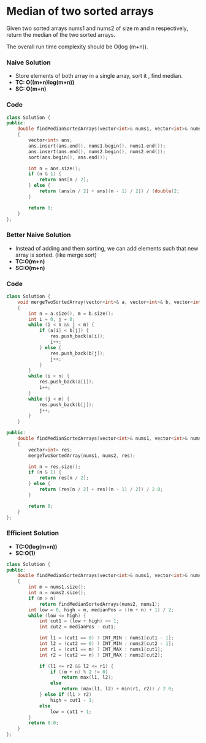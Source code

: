 # Median of two sorted arrays

Given two sorted arrays nums1 and nums2 of size m and n respectively, return the median of the two sorted arrays.

The overall run time complexity should be O(log (m+n)).

### Naive Solution

-   Store elements of both array in a single array, sort it , find median.
-   **TC: O((m+n)log(m+n))**
-   **SC: O(m+n)**

### Code

```cpp
class Solution {
public:
    double findMedianSortedArrays(vector<int>& nums1, vector<int>& nums2)
    {
        vector<int> ans;
        ans.insert(ans.end(), nums1.begin(), nums1.end());
        ans.insert(ans.end(), nums2.begin(), nums2.end());
        sort(ans.begin(), ans.end());

        int n = ans.size();
        if (n & 1) {
            return ans[n / 2];
        } else {
            return (ans[n / 2] + ans[(n - 1) / 2]) / (double)2;
        }

        return 0;
    }
};
```

### Better Naive Solution

-   Instead of adding and them sorting, we can add elements such that new array is sorted. (like merge sort)
-   **TC:O(m+n)**
-   **SC:O(m+n)**

### Code

```cpp
class Solution {
    void mergeTwoSortedArray(vector<int>& a, vector<int>& b, vector<int>& res)
    {
        int n = a.size(), m = b.size();
        int i = 0, j = 0;
        while (i < n && j < m) {
            if (a[i] < b[j]) {
                res.push_back(a[i]);
                i++;
            } else {
                res.push_back(b[j]);
                j++;
            }
        }
        while (i < n) {
            res.push_back(a[i]);
            i++;
        }
        while (j < m) {
            res.push_back(b[j]);
            j++;
        }
    }

public:
    double findMedianSortedArrays(vector<int>& nums1, vector<int>& nums2)
    {
        vector<int> res;
        mergeTwoSortedArray(nums1, nums2, res);

        int n = res.size();
        if (n & 1) {
            return res[n / 2];
        } else {
            return (res[n / 2] + res[(n - 1) / 2]) / 2.0;
        }

        return 0;
    }
};
```

### Efficient Solution

-   **TC:O(log(m+n))**
-   **SC:O(1)**

```cpp
class Solution {
public:
    double findMedianSortedArrays(vector<int>& nums1, vector<int>& nums2)
    {
        int m = nums1.size();
        int n = nums2.size();
        if (m > n)
            return findMedianSortedArrays(nums2, nums1);
        int low = 0, high = m, medianPos = ((m + n) + 1) / 2;
        while (low <= high) {
            int cut1 = (low + high) >> 1;
            int cut2 = medianPos - cut1;

            int l1 = (cut1 == 0) ? INT_MIN : nums1[cut1 - 1];
            int l2 = (cut2 == 0) ? INT_MIN : nums2[cut2 - 1];
            int r1 = (cut1 == m) ? INT_MAX : nums1[cut1];
            int r2 = (cut2 == n) ? INT_MAX : nums2[cut2];

            if (l1 <= r2 && l2 <= r1) {
                if ((m + n) % 2 != 0)
                    return max(l1, l2);
                else
                    return (max(l1, l2) + min(r1, r2)) / 2.0;
            } else if (l1 > r2)
                high = cut1 - 1;
            else
                low = cut1 + 1;
        }
        return 0.0;
    }
};
```
